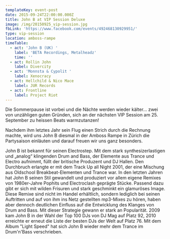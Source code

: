 ```yaml
---
templateKey: event-post
date: 2015-09-24T22:00:00.000Z
title: John B at VIP Session Deluxe
image: /img/20150925_vip-session.jpg
fbLink: 'https://www.facebook.com/events/492468130929951/'
type: vip-session
location: amboss-rampe
timeTable:
  - act: 'John B (UK) '
    label: 'BETA Recordings, Metalheadz'
    time: ''
  - act: Rollin John
    label: Divercity
  - act: 'Monnsta & Cypolit '
    label: Xenocracy
  - act: Hellchild & Nico Mace
    label: JUR Records
  - act: Frontline
    label: Project Riot
---
```

Die Sommerpause ist vorbei und die Nächte werden wieder kälter... zwei von unzähligen guten Gründen, sich an der nächsten VIP Session am 25. September zu heissen Beats warmzutanzen! 

Nachdem ihm letztes Jahr sein Flug einen Strich durch die Rechnung machte, wird uns John B diesmal in der Amboss Rampe in Zürich die Partysaison einläuten und darauf freuen wir uns ganz besonders.

John B ist bekannt für seinen Electrostep. Mit dem stark synthesizerlastigen und „analog“ klingenden Drum and Bass, der Elemente aus Trance und Electro aufnimmt, füllt der britische Produzent und DJ Hallen.  Den Durchbruch erlangte er mit dem Track Up all Night 2001, der eine Mischung aus Oldschool Breakbeat-Elementen und Trance war. In den letzten Jahren hat John B seinen Stil gewandelt und produziert vor allem eigene Remixes von 1980er-Jahre Pophits und Electroclash geprägte Stücke. Passend dazu gibt er sich mit wilden Frisuren und stark geschminkt ein glamuröses Image. Diese Remixe sind nicht im Handel erhältlich, sondern lediglich bei seinen Auftritten und auf von ihm ins Netz gestellten mp3-Mixes zu hören, haben aber dennoch deutlichen Einfluss auf die Entwicklung des Klanges von Drum and Bass. Mit dieser Strategie gewann er stark an Popularität. 2009 kam John B in der Wahl der Top 100 DJs von DJ Mag auf Platz 92, 2010 erreichte er erneut die Liste der besten DJs der Welt auf Platz 76. Mit dem Album "Light Speed" hat sich John B wieder mehr dem Trance im Drum'n'Bass verschrieben.
